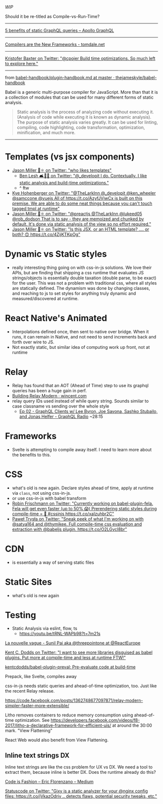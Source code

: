 _WIP_

Should it be re-titled as Compile-vs-Run-Time?

---

[5 benefits of static GraphQL queries – Apollo GraphQL](https://dev-blog.apollodata.com/5-benefits-of-static-graphql-queries-b7fa90b0b69a)

---

[Compilers are the New Frameworks \- tomdale\.net](https://tomdale.net/2017/09/compilers-are-the-new-frameworks/?utm_source=ponyfoo+weekly&utm_medium=email&utm_campaign=79)

---

[Kristofer Baxter on Twitter: "@cpojer Build time optimizations. So much left to explore here."](https://twitter.com/kristoferbaxter/status/892189558971838464)

---
from [babel-handbook/plugin-handbook.md at master · thejameskyle/babel-handbook](https://github.com/thejameskyle/babel-handbook/blob/master/translations/en/plugin-handbook.md#toc-pre-and-post-in-plugins)

Babel is a generic multi-purpose compiler for JavaScript. More than that it is a collection of modules that can be used for many different forms of static analysis.

> Static analysis is the process of analyzing code without executing it. (Analysis of code while executing it is known as dynamic analysis). The purpose of static analysis varies greatly. It can be used for linting, compiling, code highlighting, code transformation, optimization, minification, and much more.

---

# Templates (vs jsx components)
- [Jason Miller 🦊⚛ on Twitter: "who likes templates"](https://twitter.com/_developit/status/890729645750046721)
  - [Ben Lesh 🛋️👑🔥 on Twitter: "@_developit I do. Contextually. I like static analysis and build-time optimizations."](https://twitter.com/BenLesh/status/890781512580202496)
  - ^ ftw
- [Kye Hohenberger on Twitter: "@TheLarkInn @\_developit @ken\_wheeler @samccone @vuejs All of https://t\.co/AzyfJVjwCx is built on this premise\. We are able to do some neat things because you can't touch tagged tmpl at runtime"](https://twitter.com/tkh44/status/899493636240416768)
- [Jason Miller 🦊⚛ on Twitter: "@preactjs @TheLarkInn @lukeed05 @rob\_dodson That is to say \- they are memoized and chunked by default\. It's done via static analysis of the view so no effort required\."](https://twitter.com/_developit/status/898965893266292736)
- [Jason Miller 🦊⚛ on Twitter: "Is this JSX, or an HTML template? \.\.\.\. or both? 🙃 https://t\.co/4ZijKTKpOg"](https://twitter.com/_developit/status/898967071274422272)

# Dynamic vs Static styles
- really interesting thing going on with css-in-js solutions. We love their APIs, but are finding that shipping a css runtime that evaluates JS strings/objects is essentially double taxation (double parse, to be exact) for the user. This was not a problem with traditional css, where all styles are statically defined. The dynamism was done by changing classes, and reaching to js to set styles for anything truly dynamic and measured/discovered at runtime.

# React Native's Animated
- Interpolations defined once, then sent to native over bridge. When it runs, it can remain in Native, and not need to send increments back and forth over wire to JS.
- Not exactly static, but similar idea of computing work up front, not at runtime

# Relay
- Relay has found that an AOT (Ahead of Time) step to use its graphql queries has been a huge gain in perf.
- [Building Relay Modern · wincent.com](https://wincent.com/blog/relay-modern)
- relay query IDs used instead of while query string. Sounds similar to case classname vs sending over the whole style
  - [Ep 02 \- GraphQL Clients w/ Lee Byron, Joe Savona, Sashko Stubailo, and Jonas Helfer \- GraphQL Radio](http://pca.st/KvEp#t=1695) ~28:15

# Frameworks
- Svelte is attempting to compile away itself. I need to learn more about the benefits to this.

# CSS
- what's old is new again. Declare styles ahead of time, apply at runtime via `class`, not using css-in-js.
- or use css-in-js with babel transform
- [Robin Frischmann on Twitter: "Currently working on babel\-plugin\-fela\. Fela will get even faster \(up to 50% 😱\) Prerendering static styles during compile\-time = 🚀 \#cssinjs https://t\.co/xaIzuhbr2C"](https://twitter.com/rofrischmann/status/895918362299125760)
- [Paweł Trysła on Twitter: "Sneak peek of what I'm working on with @satya164 and @thymikee\. Full compile\-time css evaluation and extraction with @babeljs plugin\. https://t\.co/O2LGvcI8br"](https://twitter.com/_zamotany/status/901408316169048064)

# CDN
- is essentially a way of serving static files

# Static Sites
- what's old is new again

# Testing
- Static Analysis via eslint, flow, ts
  - https://youtu.be/tRNL-WAPb98?t=7m21s

[La nouvelle vague - Sunil Pai aka @threepointone at @ReactEurope](https://www.youtube.com/watch?v=yjVhjmM1FPc)

[Kent C. Dodds on Twitter: "I want to see more libraries disguised as babel plugins. Put more at compile-time and less at runtime FTW!"](https://twitter.com/kentcdodds/status/881211867057737728)

[kentcdodds/babel-plugin-preval: Pre-evaluate code at build-time](https://github.com/kentcdodds/babel-plugin-preval)

Prepack, like Svelte, compiles away

css-in-js needs static queries and ahead-of-time optimization, too. Just like the recent Relay release.

https://code.facebook.com/posts/1362748677097871/relay-modern-simpler-faster-more-extensible/

Litho removes containers to reduce memory consumption using  ahead-of-time optimization. See https://developers.facebook.com/videos/f8-2017/litho-a-declarative-framework-for-efficient-uis/ at around the 30:00 mark. "View Flattening"

React Web would also benefit from View Flattening.


## Inline text strings DX

Inline text strings are like the css problem for UX vs DX. We need a tool to extract them, because inline is better DX. Does the runtime already do this?


[Code is Fashion – Eric Florenzano – Medium](https://medium.com/@ericflo/code-is-fashion-3d5583e8a6f8)

[Statuscode on Twitter: "Gixy is a static analyzer for your @nginx config files: https://t.co/jVkazOdriv .. detects flaws, potential security tweaks, etc."](https://twitter.com/statuscode/status/862680882276118529)
